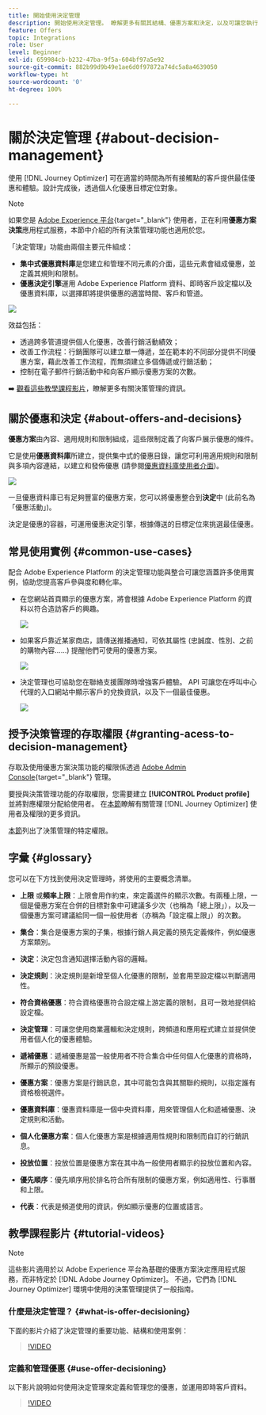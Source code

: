 ```yaml
---
title: 開始使用決定管理
description: 開始使用決定管理。 瞭解更多有關其結構、優惠方案和決定，以及可讓您執行的常見使用案例
feature: Offers
topic: Integrations
role: User
level: Beginner
exl-id: 659984cb-b232-47ba-9f5a-604bf97a5e92
source-git-commit: 882b99d9b49e1ae6d0f97872a74dc5a8a4639050
workflow-type: ht
source-wordcount: '0'
ht-degree: 100%

---
```


# 關於決定管理 {#about-decision-management}

使用 [!DNL Journey Optimizer] 可在適當的時間為所有接觸點的客戶提供最佳優惠和體驗。設計完成後，透過個人化優惠目標定位對象。

>[!NOTE]
>
>如果您是 [Adobe Experience 平台](https://experienceleague.adobe.com/docs/experience-platform/landing/home.html?lang=zh-Hant){target=&quot;_blank&quot;} 使用者，正在利用&#x200B;**優惠方案決策**&#x200B;應用程式服務，本節中介紹的所有決策管理功能也適用於您。

「決定管理」功能由兩個主要元件組成：

* **集中式優惠資料庫**&#x200B;是您建立和管理不同元素的介面，這些元素會組成優惠，並定義其規則和限制。
* **優惠決定引擎**&#x200B;運用 Adobe Experience Platform 資料、即時客戶設定檔以及優惠資料庫，以選擇即將提供優惠的適當時間、客戶和管道。

![](../assets/architecture.png)

效益包括：

* 透過跨多管道提供個人化優惠，改善行銷活動績效；
* 改善工作流程：行銷團隊可以建立單一傳遞，並在範本的不同部分提供不同優惠方案，藉此改善工作流程，而無須建立多個傳遞或行銷活動；
* 控制在電子郵件行銷活動中和向客戶顯示優惠方案的次數。

➡️ [觀看這些教學課程影片](#tutorial-videos)，瞭解更多有關決策管理的資訊。

## 關於優惠和決定 {#about-offers-and-decisions}

**優惠方案**&#x200B;由內容、適用規則和限制組成，這些限制定義了向客戶展示優惠的條件。

它是使用&#x200B;**優惠資料庫**&#x200B;所建立，提供集中式的優惠目錄，讓您可利用適用規則和限制與多項內容連結，以建立和發佈優惠 (請參閱[優惠資料庫使用者介面](../get-started/user-interface.md))。

![](../assets/offer_structure.png)

一旦優惠資料庫已有足夠豐富的優惠方案，您可以將優惠整合到&#x200B;**決定**&#x200B;中 (此前名為「優惠活動」)。

決定是優惠的容器，可運用優惠決定引擎，根據傳送的目標定位來挑選最佳優惠。

## 常見使用實例 {#common-use-cases}

配合 Adobe Experience Platform 的決定管理功能與整合可讓您涵蓋許多使用實例，協助您提高客戶參與度和轉化率。

* 在您網站首頁顯示的優惠方案，將會根據 Adobe Experience Platform 的資料以符合造訪客戶的興趣。

   ![](../assets/website.png)

* 如果客戶靠近某家商店，請傳送推播通知，可依其屬性 (忠誠度、性別、之前的購物內容……) 提醒他們可使用的優惠方案。

   ![](../assets/push_sample.png)

* 決定管理也可協助您在聯絡支援團隊時增強客戶體驗。 API 可讓您在呼叫中心代理的入口網站中顯示客戶的兌換資訊，以及下一個最佳優惠。

   ![](../../assets/do-not-localize/call-center.png)

## 授予決策管理的存取權限 {#granting-acess-to-decision-management}

存取及使用優惠方案決策功能的權限係透過 [Adobe Admin Console](https://helpx.adobe.com/tw/enterprise/managing/user-guide.html){target=&quot;_blank&quot;} 管理。

要授與決策管理功能的存取權限，您需要建立 **[!UICONTROL Product profile]** 並將對應權限分配給使用者。 在[本節](../../administration/permissions.md)瞭解有關管理 [!DNL Journey Optimizer] 使用者及權限的更多資訊。

[本節](../../administration/high-low-permissions.md#decisions-permissions)列出了決策管理的特定權限。

## 字彙 {#glossary}

您可以在下方找到使用決定管理時，將使用的主要概念清單。

* **上限** 或&#x200B;**頻率上限**：上限會用作約束，來定義選件的顯示次數。有兩種上限，一個是優惠方案在合併的目標對象中可建議多少次（也稱為「總上限」），以及一個優惠方案可建議給同一個一般使用者（亦稱為「設定檔上限」）的次數。

* **集合**：集合是優惠方案的子集，根據行銷人員定義的預先定義條件，例如優惠方案類別。

* **決定**：決定包含通知選擇活動內容的邏輯。

* **決定規則**：決定規則是新增至個人化優惠的限制，並套用至設定檔以判斷適用性。

* **符合資格優惠**：符合資格優惠符合設定檔上游定義的限制，且可一致地提供給設定檔。

* **決定管理**：可讓您使用商業邏輯和決定規則，跨頻道和應用程式建立並提供使用者個人化的優惠體驗。

* **遞補優惠**：遞補優惠是當一般使用者不符合集合中任何個人化優惠的資格時，所顯示的預設優惠。

* **優惠方案**：優惠方案是行銷訊息，其中可能包含與其關聯的規則，以指定誰有資格檢視選件。

* **優惠資料庫**：優惠資料庫是一個中央資料庫，用來管理個人化和遞補優惠、決定規則和活動。

* **個人化優惠方案**：個人化優惠方案是根據適用性規則和限制而自訂的行銷訊息。

* **投放位置**：投放位置是優惠方案在其中為一般使用者顯示的投放位置和內容。

* **優先順序**：優先順序用於排名符合所有限制的優惠方案，例如適用性、行事曆和上限。

* **代表**：代表是頻道使用的資訊，例如顯示優惠的位置或語言。


## 教學課程影片 {#tutorial-videos}

>[!NOTE]
>
>這些影片適用於以 Adobe Experience 平台為基礎的優惠方案決定應用程式服務，而非特定於 [!DNL Adobe Journey Optimizer]。 不過，它們為 [!DNL Journey Optimizer] 環境中使用的決策管理提供了一般指南。

### 什麼是決定管理？ {#what-is-offer-decisioning}

下面的影片介紹了決定管理的重要功能、結構和使用案例：

>[!VIDEO](https://video.tv.adobe.com/v/326961?quality=12&learn=on)

### 定義和管理優惠 {#use-offer-decisioning}

以下影片說明如何使用決定管理來定義和管理您的優惠，並運用即時客戶資料。

>[!VIDEO](https://video.tv.adobe.com/v/326841?quality=12&learn=on)
